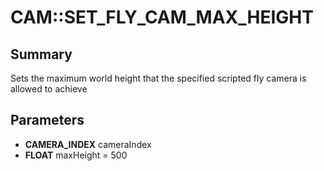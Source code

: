 # CAM::SET_FLY_CAM_MAX_HEIGHT

## Summary
Sets the maximum world height that the specified scripted fly camera is allowed to achieve

## Parameters
* **CAMERA_INDEX** cameraIndex
* **FLOAT** maxHeight = 500